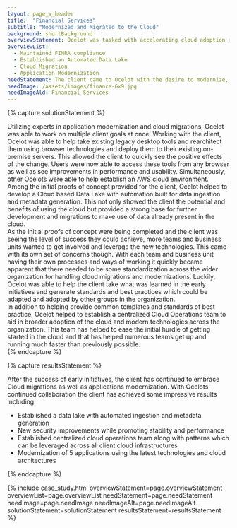 ```yaml
---
layout: page_w_header
title:  "Financial Services"
subtitle: "Modernized and Migrated to the Cloud"
background: shortBackground
overviewStatement: Ocelot was tasked with accelerating cloud adoption and modernization of infrastructure for a fortune 500 Client.
overviewList:
  - Maintained FINRA compliance
  - Established an Automated Data Lake
  - Cloud Migration
  - Application Modernization
needStatement: The client came to Ocelot with the desire to modernize, enhance, and expand their IT tools and services in order to facilitate continued growth while maintaining security and compliance best practices. With our experience modernizing applications and migrating to the cloud, Ocelot had just the right people to help meet these goals.
needImage: /assets/images/finance-6x9.jpg
needImageAld: Financial Services
---
```


{% capture solutionStatement %}
  <div class="padding-top-1">
    Utilizing experts in application modernization and cloud migrations, Ocelot was able to work on multiple client goals at once. Working with the client, Ocelot was able to help take existing legacy desktop tools and rearchitect them using browser technologies and deploy them to their existing on-premise servers. This allowed the client to quickly see the positive effects of the change. Users were now able to access these tools from any browser as well as see improvements in performance and usability. Simultaneously, other Ocelots were able to help establish an AWS cloud environment. Among the initial proofs of concept provided for the client, Ocelot helped to develop a Cloud based Data Lake with automation built for data ingestion and metadata generation. This not only showed the client the potential and benefits of using the cloud but provided a strong base for further development and migrations to make use of data already present in the cloud.
  </div>
  <div class="padding-top-1">
    As the initial proofs of concept were being completed and the client was seeing the level of success they could achieve, more teams and business units wanted to get involved and leverage the new technologies. This came with its own set of concerns though. With each team and business unit having their own processes and ways of working it quickly became apparent that there needed to be some standardization across the wider organization for handling cloud migrations and modernizations. Luckily, Ocelot was able to help the client take what was learned in the early initiatives and generate standards and best practices which could be adapted and adopted by other groups in the organization.
  </div>
  <div class="padding-top-1">
    In addition to helping provide common templates and standards of best practice, Ocelot helped to establish a centralized Cloud Operations team to aid in broader adoption of the cloud and modern technologies across the organization. This team has helped to ease the initial hurdle of getting started in the cloud and that has helped numerous teams get up and running much faster than previously possible.
  </div>
{% endcapture %}

{% capture resultsStatement %}
  <div class="padding-top-1">
    After the success of early initiatives, the client has continued to embrace Cloud migrations as well as applications modernization. With Ocelots' continued collaboration the client has achieved some impressive results including:
  </div>
  <div class="padding-top-1">
    <ul class="menu-list">
      <li>Established a data lake with automated ingestion and metadata generation</li>
      <li>New security improvements while promoting stability and performance</li>
      <li>Established centralized cloud operations team along with patterns which can be leveraged across all client cloud infrastructures</li>
      <li>Modernization of 5 applications using the latest technologies and cloud architectures</li>
    </ul>
  </div>
{% endcapture %}

{% include case_study.html overviewStatement=page.overviewStatement overviewList=page.overviewList needStatement=page.needStatement needImage=page.needImage needImageAlt=page.needImageAlt solutionStatement=solutionStatement resultsStatement=resultsStatement %}
